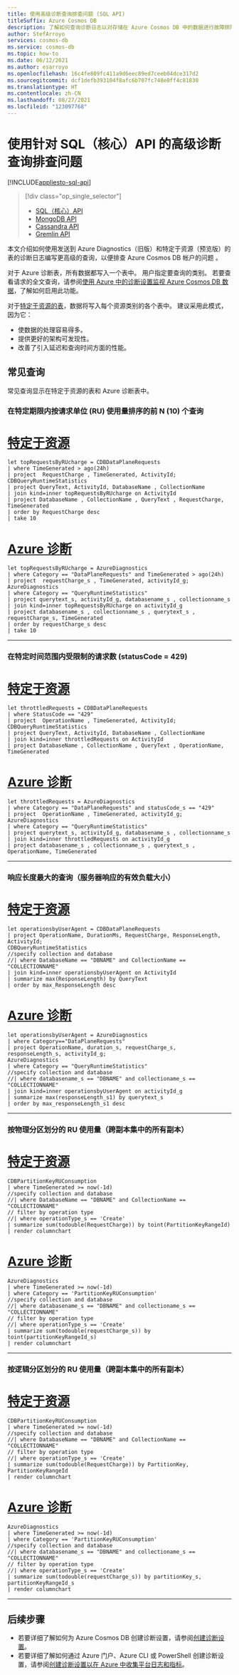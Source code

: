 ```yaml
---
title: 使用高级诊断查询排查问题 (SQL API)
titleSuffix: Azure Cosmos DB
description: 了解如何查询诊断日志以对存储在 Azure Cosmos DB 中的数据进行故障排除 (SQL API)。
author: StefArroyo
services: cosmos-db
ms.service: cosmos-db
ms.topic: how-to
ms.date: 06/12/2021
ms.author: esarroyo
ms.openlocfilehash: 16c4fe809fc411a9d6eec89ed7ceeb04dce317d2
ms.sourcegitcommit: dcf1defb393104f8afc6b707fc748e0ff4c81830
ms.translationtype: HT
ms.contentlocale: zh-CN
ms.lasthandoff: 08/27/2021
ms.locfileid: "123097768"
---
```

# <a name="troubleshoot-issues-with-advanced-diagnostics-queries-for-the-sql-core-api"></a>使用针对 SQL（核心）API 的高级诊断查询排查问题

[!INCLUDE[appliesto-sql-api](includes/appliesto-sql-api.md)]

> [!div class="op_single_selector"]
> * [SQL（核心）API](cosmos-db-advanced-queries.md)
> * [MongoDB API](mongodb/diagnostic-queries-mongodb.md)
> * [Cassandra API](cassandra/diagnostic-queries-cassandra.md)
> * [Gremlin API](graph/diagnostic-queries-gremlin.md)
>

本文介绍如何使用发送到 Azure Diagnostics（旧版）和特定于资源（预览版）的表的诊断日志编写更高级的查询，以便排查 Azure Cosmos DB 帐户的问题 。

对于 Azure 诊断表，所有数据都写入一个表中。 用户指定要查询的类别。 若要查看请求的全文查询，请参阅[使用 Azure 中的诊断设置监视 Azure Cosmos DB 数据](cosmosdb-monitor-resource-logs.md#full-text-query)，了解如何启用此功能。

对于[特定于资源的表](cosmosdb-monitor-resource-logs.md#create-setting-portal)，数据将写入每个资源类别的各个表中。 建议采用此模式，因为它：

- 使数据的处理容易得多。 
- 提供更好的架构可发现性。
- 改善了引入延迟和查询时间方面的性能。

## <a name="common-queries"></a>常见查询
常见查询显示在特定于资源的表和 Azure 诊断表中。

### <a name="top-n10-queries-ordered-by-request-unit-ru-consumption-in-a-specific-time-frame"></a>在特定期限内按请求单位 (RU) 使用量排序的前 N (10) 个查询

# <a name="resource-specific"></a>[特定于资源](#tab/resource-specific)

   ```Kusto
   let topRequestsByRUcharge = CDBDataPlaneRequests 
   | where TimeGenerated > ago(24h)
   | project  RequestCharge , TimeGenerated, ActivityId;
   CDBQueryRuntimeStatistics
   | project QueryText, ActivityId, DatabaseName , CollectionName
   | join kind=inner topRequestsByRUcharge on ActivityId
   | project DatabaseName , CollectionName , QueryText , RequestCharge, TimeGenerated
   | order by RequestCharge desc
   | take 10
   ```
# <a name="azure-diagnostics"></a>[Azure 诊断](#tab/azure-diagnostics)

   ```Kusto
   let topRequestsByRUcharge = AzureDiagnostics
   | where Category == "DataPlaneRequests" and TimeGenerated > ago(24h)
   | project  requestCharge_s , TimeGenerated, activityId_g;
   AzureDiagnostics
   | where Category == "QueryRuntimeStatistics"
   | project querytext_s, activityId_g, databasename_s , collectionname_s
   | join kind=inner topRequestsByRUcharge on activityId_g
   | project databasename_s , collectionname_s , querytext_s , requestCharge_s, TimeGenerated
   | order by requestCharge_s desc
   | take 10
   ```    
---

### <a name="requests-throttled-statuscode--429-in-a-specific-time-window"></a>在特定时间范围内受限制的请求数 (statusCode = 429) 

# <a name="resource-specific"></a>[特定于资源](#tab/resource-specific)

   ```Kusto
   let throttledRequests = CDBDataPlaneRequests
   | where StatusCode == "429"
   | project  OperationName , TimeGenerated, ActivityId;
   CDBQueryRuntimeStatistics
   | project QueryText, ActivityId, DatabaseName , CollectionName
   | join kind=inner throttledRequests on ActivityId
   | project DatabaseName , CollectionName , QueryText , OperationName, TimeGenerated
   ```
# <a name="azure-diagnostics"></a>[Azure 诊断](#tab/azure-diagnostics)

   ```Kusto
   let throttledRequests = AzureDiagnostics
   | where Category == "DataPlaneRequests" and statusCode_s == "429"
   | project  OperationName , TimeGenerated, activityId_g;
   AzureDiagnostics
   | where Category == "QueryRuntimeStatistics"
   | project querytext_s, activityId_g, databasename_s , collectionname_s
   | join kind=inner throttledRequests on activityId_g
   | project databasename_s , collectionname_s , querytext_s , OperationName, TimeGenerated
   ```    
---

### <a name="queries-with-the-largest-response-lengths-payload-size-of-the-server-response"></a>响应长度最大的查询（服务器响应的有效负载大小）

# <a name="resource-specific"></a>[特定于资源](#tab/resource-specific)

   ```Kusto
   let operationsbyUserAgent = CDBDataPlaneRequests
   | project OperationName, DurationMs, RequestCharge, ResponseLength, ActivityId;
   CDBQueryRuntimeStatistics
   //specify collection and database
   //| where DatabaseName == "DBNAME" and CollectionName == "COLLECTIONNAME"
   | join kind=inner operationsbyUserAgent on ActivityId
   | summarize max(ResponseLength) by QueryText
   | order by max_ResponseLength desc
   ```
# <a name="azure-diagnostics"></a>[Azure 诊断](#tab/azure-diagnostics)

   ```Kusto
   let operationsbyUserAgent = AzureDiagnostics
   | where Category=="DataPlaneRequests"
   | project OperationName, duration_s, requestCharge_s, responseLength_s, activityId_g;
   AzureDiagnostics
   | where Category == "QueryRuntimeStatistics"
   //specify collection and database
   //| where databasename_s == "DBNAME" and collectioname_s == "COLLECTIONNAME"
   | join kind=inner operationsbyUserAgent on activityId_g
   | summarize max(responseLength_s1) by querytext_s
   | order by max_responseLength_s1 desc
   ```    
---

### <a name="ru-consumption-by-physical-partition-across-all-replicas-in-the-replica-set"></a>按物理分区划分的 RU 使用量（跨副本集中的所有副本）

# <a name="resource-specific"></a>[特定于资源](#tab/resource-specific)

   ```Kusto
   CDBPartitionKeyRUConsumption
   | where TimeGenerated >= now(-1d)
   //specify collection and database
   //| where DatabaseName == "DBNAME" and CollectionName == "COLLECTIONNAME"
   // filter by operation type
   //| where operationType_s == 'Create'
   | summarize sum(todouble(RequestCharge)) by toint(PartitionKeyRangeId)
   | render columnchart
   ```
# <a name="azure-diagnostics"></a>[Azure 诊断](#tab/azure-diagnostics)

   ```Kusto
   AzureDiagnostics
   | where TimeGenerated >= now(-1d)
   | where Category == 'PartitionKeyRUConsumption'
   //specify collection and database
   //| where databasename_s == "DBNAME" and collectioname_s == "COLLECTIONNAME"
   // filter by operation type
   //| where operationType_s == 'Create'
   | summarize sum(todouble(requestCharge_s)) by toint(partitionKeyRangeId_s)
   | render columnchart  
   ```    
---

### <a name="ru-consumption-by-logical-partition-across-all-replicas-in-the-replica-set"></a>按逻辑分区划分的 RU 使用量（跨副本集中的所有副本）

# <a name="resource-specific"></a>[特定于资源](#tab/resource-specific)

   ```Kusto
   CDBPartitionKeyRUConsumption
   | where TimeGenerated >= now(-1d)
   //specify collection and database
   //| where DatabaseName == "DBNAME" and CollectionName == "COLLECTIONNAME"
   // filter by operation type
   //| where operationType_s == 'Create'
   | summarize sum(todouble(RequestCharge)) by PartitionKey, PartitionKeyRangeId
   | render columnchart  
   ```
# <a name="azure-diagnostics"></a>[Azure 诊断](#tab/azure-diagnostics)

   ```Kusto
   AzureDiagnostics
   | where TimeGenerated >= now(-1d)
   | where Category == 'PartitionKeyRUConsumption'
   //specify collection and database
   //| where databasename_s == "DBNAME" and collectioname_s == "COLLECTIONNAME"
   // filter by operation type
   //| where operationType_s == 'Create'
   | summarize sum(todouble(requestCharge_s)) by partitionKey_s, partitionKeyRangeId_s
   | render columnchart  
   ```
---

## <a name="next-steps"></a>后续步骤
* 若要详细了解如何为 Azure Cosmos DB 创建诊断设置，请参阅[创建诊断设置](cosmosdb-monitor-resource-logs.md)。
* 若要详细了解如何通过 Azure 门户、Azure CLI 或 PowerShell 创建诊断设置，请参阅[创建诊断设置以在 Azure 中收集平台日志和指标](../azure-monitor/essentials/diagnostic-settings.md)。
